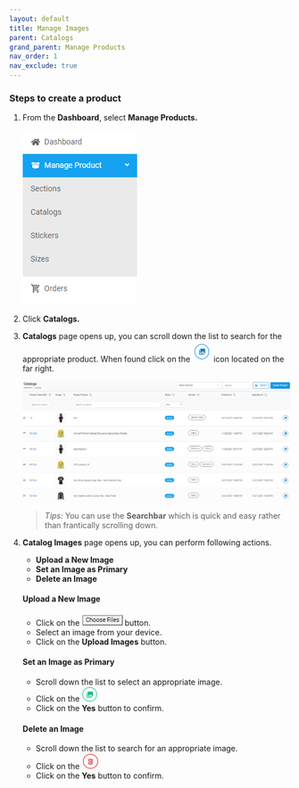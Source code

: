 ```yaml
---
layout: default
title: Manage Images
parent: Catalogs
grand_parent: Manage Products
nav_order: 1
nav_exclude: true
---
```


### Steps to create a product

1. From the **Dashboard**, select **Manage Products.**

   ![manage_image](../../../images/manageproducts/mng1.png "Catalogs menu")

2. Click **Catalogs.**
3. **Catalogs** page opens up, you can scroll down the list to search for the appropriate product. When found click on the ![](../../../images/buttons/pic.png) icon located on the far right.

   ![catalogs_page_image](../../../images/manageproducts/mng2.png "Images list")

   > _Tips:_ You can use the **Searchbar** which is quick and easy rather than frantically scrolling down.

4. **Catalog Images** page opens up, you can perform following actions.

   - **Upload a New Image**
   - **Set an Image as Primary**
   - **Delete an Image**

   #### **Upload a New Image**

   - Click on the ![choose_files](../../../images/buttons/chfiles.png "Choose Files") button.
   - Select an image from your device.
   - Click on the **Upload Images** button.

   #### **Set an Image as Primary**

   - Scroll down the list to select an appropriate image.
   - Click on the ![priamry_image](../../../images/buttons/green.png "Primary Image")
   - Click on the **Yes** button to confirm.

   #### **Delete an Image**

   - Scroll down the list to search for an appropriate image.
   - Click on the ![delete_image](../../../images/buttons/delete.png "Delete Image")
   - Click on the **Yes** button to confirm.

